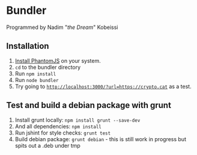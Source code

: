 # Bundler

Programmed by Nadim "*the Dream*" Kobeissi  

## Installation
1. [Install PhantomJS](http://phantomjs.org/download.html) on your system.  
2. ```cd``` to the bundler directory
3. Run ```npm install```  
4. Run ```node bundler```  
5. Try going to [```http://localhost:3000/?url=https://crypto.cat```](http://localhost:3000/?url=https://crypto.cat) as a test.  

## Test and build a debian package with grunt
1. Install grunt locally: ``npm install grunt --save-dev``
2. And all dependencies: ``npm install``
3. Run jshint for style checks: ``grunt test``
4. Build debian package: ``grunt debian`` - this is still work in progress but spits out a .deb under tmp
